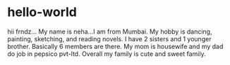 # hello-world

hii frndz...
My name is neha...I am from Mumbai.
My hobby is dancing, painting, sketching, and reading novels.
I have 2 sisters and 1 younger brother.
Basically 6 members are there.
My mom is housewife and my dad do job in pepsico pvt-ltd.
Overall my family is cute and sweet family.

